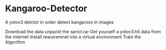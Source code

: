 # Kangaroo-Detector
A yolov3 detctor in order detect kangaroos in images

Download the data unpackt the sprict.rar
Get yourself a yolov3.h5 data from the internet
Install rewuiremnet into a virtual environment
Train the Algorithm

